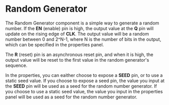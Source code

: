 # Random Generator

The Random Generator component is a simple way to generate a random number. If the **EN** (enable) pin is high, the output value at the **Q** pin will update on the rising edge of **CLK**. The output value will be a random number between 0 and 2^N-1, where N is the number of bits in the output, which can be specified in the properties panel.

The **R** (reset) pin is an asynchronous reset pin, and when it is high, the output value will be reset to the first value in the random generator's sequence.

In the properties, you can eaither choose to expose a **SEED** pin, or to use a static seed value. If you choose to expose a seed pin, the value you input at the **SEED** pin will be used as a seed for the random number generator. If you choose to use a static seed value, the value you input in the properties panel will be used as a seed for the random number generator.
